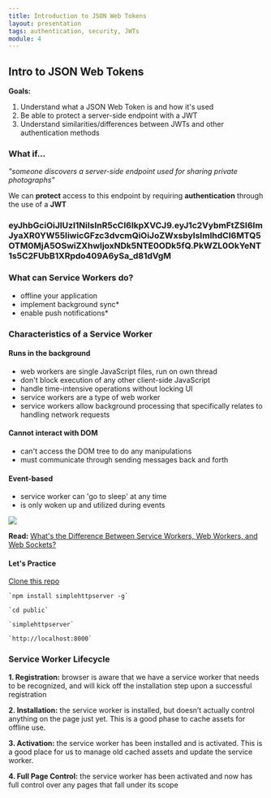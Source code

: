 ```yaml
---
title: Introduction to JSON Web Tokens
layout: presentation
tags: authentication, security, JWTs
module: 4
---
```


<section>
  <h2>Intro to JSON Web Tokens</h2>
  <p><b>Goals:</b></p>
  <ol>
    <li>Understand what a JSON Web Token is and how it's used</li>
    <li>Be able to protect a server-side endpoint with a JWT</li>
    <li>Understand similarities/differences between JWTs and other authentication methods</li>
  </ol>
</section>

<section>
  <section>
    <h3>What if...</h3>
    <p><i>"someone discovers a server-side endpoint used for sharing private photographs"</i></p>
  </section>
  <section>
    <p>We can <b>protect</b> access to this endpoint by requiring <b>authentication</b> through the use of a <b>JWT</b></p>
  </section>
</section>

<section>
  <h3>eyJhbGciOiJIUzI1NiIsInR5cCI6IkpXVCJ9.eyJ1c2VybmFtZSI6ImJyaXR0YW55IiwicGFzc3dvcmQiOiJoZWxsbyIsImlhdCI6MTQ5OTM0MjA5OSwiZXhwIjoxNDk5NTE0ODk5fQ.PkWZL0OkYeNT1s5C2FUbB1XRpdo409A6ySa_d81dVgM</h3>
</section>

<section>
  <h3>What can Service Workers do?</h3>
  <ul>
    <li>offline your application</li>
    <li>implement background sync*</li>
    <li>enable push notifications*</li>
  </ul>
</section>

<section>
  <section>
    <h3>Characteristics of a Service Worker</h3>
  </section>
  <section>
    <h4><b>Runs in the background</b></h4>
    <ul>
      <li>web workers are single JavaScript files, run on own thread</li>
      <li>don't block execution of any other client-side JavaScript</li>
      <li>handle time-intensive operations without locking UI</li>
      <li>service workers are a type of web worker</li>
      <li>service workers allow background processing that specifically relates to handling network requests</li>
    </ul>
  </section>
  <section>
    <h4><b>Cannot interact with DOM</b></h4>
    <ul>
      <li>can't access the DOM tree to do any manipulations</li>
      <li>must communicate through sending messages back and forth</li>
    </ul>
  </section>
  <section>
    <h4><b>Event-based</b></h4>
    <ul>
      <li>service worker can 'go to sleep' at any time</li>
      <li>is only woken up and utilized during events</li>
    </ul>
    <img src="https://mdn.mozillademos.org/files/12632/sw-events.png" />
  </section>
  <section>
    <p><b>Read:</b> <a href="https://aarontgrogg.com/blog/2015/07/20/the-difference-between-service-workers-web-workers-and-websockets/">What's the Difference Between Service Workers, Web Workers, and Web Sockets?</a></p>
  </section>
</section>

<section>
  <h4>Let's Practice</h4>
  <p><a href="https://github.com/turingschool-examples/offline-news">Clone this repo</a></p>
  <p><pre><code>`npm install simplehttpserver -g`</code></pre></p>
  <p><pre><code>`cd public`</code></pre></p>
  <p><pre><code>`simplehttpserver`</code></pre></p>
  <p><pre><code>`http://localhost:8000`</code></pre></p>
</section>

<section>
  <section>
    <h3>Service Worker Lifecycle</h3>
  </section>
  <section>
    <p><b>1. Registration:</b> browser is aware that we have a service worker that needs to be recognized, and will kick off the installation step upon a successful registration</p>
  </section>
  <section>
    <p><b>2. Installation:</b> the service worker is installed, but doesn’t actually control anything on the page just yet. This is a good phase to cache assets for offline use.</p>
  </section>
  <section>
    <p><b>3. Activation:</b> the service worker has been installed and is activated. This is a good place for us to manage old cached assets and update the service worker.</p>
  </section>
  <section>
    <p><b>4. Full Page Control:</b> the service worker has been activated and now has full control over any pages that fall under its scope</p>
  </section>
</section>